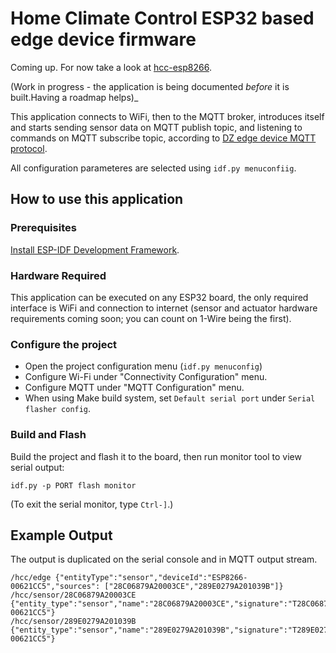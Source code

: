 # Home Climate Control ESP32 based edge device firmware

Coming up. For now take a look at [hcc-esp8266](https://github.com/home-climate-control/hcc-esp8266).

(Work in progress - the application is being documented *before* it is built.Having a roadmap helps)_

This application connects to WiFi, then to the MQTT broker, introduces itself and starts sending sensor data on MQTT publish topic, and listening to commands on MQTT subscribe topic,  according to [DZ edge device MQTT protocol](https://github.com/home-climate-control/dz/issues/113).

All configuration parameteres are selected using `idf.py menuconfiig`.

## How to use this application

### Prerequisites

[Install ESP-IDF Development Framework](https://github.com/espressif/esp-idf#setting-up-esp-idf).

### Hardware Required

This application can be executed on any ESP32 board, the only required interface is WiFi and connection to internet (sensor and actuator hardware requirements coming soon; you can count on 1-Wire being the first).

### Configure the project

* Open the project configuration menu (`idf.py menuconfig`)
* Configure Wi-Fi under "Connectivity Configuration" menu.
* Configure MQTT under "MQTT Configuration" menu.
* When using Make build system, set `Default serial port` under `Serial flasher config`.

### Build and Flash

Build the project and flash it to the board, then run monitor tool to view serial output:

```
idf.py -p PORT flash monitor
```

(To exit the serial monitor, type ``Ctrl-]``.)

## Example Output

The output is duplicated on the serial console and in MQTT output stream.

```
/hcc/edge {"entityType":"sensor","deviceId":"ESP8266-00621CC5","sources": ["28C06879A20003CE","289E0279A201039B"]}
/hcc/sensor/28C06879A20003CE {"entity_type":"sensor","name":"28C06879A20003CE","signature":"T28C06879A20003CE","signal":32.13,"device_id":"ESP8266-00621CC5"}
/hcc/sensor/289E0279A201039B {"entity_type":"sensor","name":"289E0279A201039B","signature":"T289E0279A201039B","signal":41.63,"device_id":"ESP8266-00621CC5"}
```
